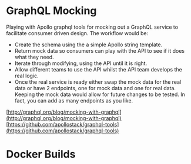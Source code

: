 # GraphQL Mocking

Playing with Apollo graphql tools for mocking out a GraphQL service to facilitate consumer driven design.  The workflow would be:
* Create the schema using the a simple Apollo string template.
* Return mock data so consumers can play with the API to see if it does what they need.
* Iterate through modifying, using the API until it is right.
* Allow different teams to use the API whilst the API team develops the real logic.
* Once the real service is ready either swap the mock data for the real data or have 2 endpoints, one for mock data and one for real data.  Keeping the mock data would allow for future changes to be tested.  In fact, you can add as many endpoints as you like.

[http://graphql.org/blog/mocking-with-graphql](http://graphql.org/blog/mocking-with-graphql)</br>
[https://github.com/apollostack/graphql-tools](https://github.com/apollostack/graphql-tools)


# Docker Builds

